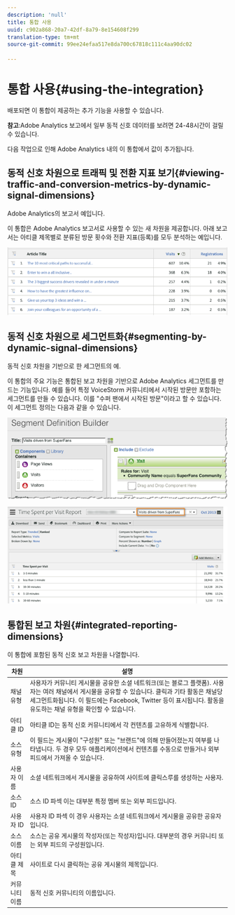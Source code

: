 ```yaml
---
description: 'null'
title: 통합 사용
uuid: c902a868-20a7-42df-8a79-8e154608f299
translation-type: tm+mt
source-git-commit: 99ee24efaa517e8da700c67818c111c4aa90dc02

---
```



# 통합 사용{#using-the-integration}

배포되면 이 통합이 제공하는 추가 기능을 사용할 수 있습니다.

**참고**:Adobe Analytics 보고에서 일부 동적 신호 데이터를 보려면 24-48시간이 걸릴 수 있습니다.

다음 작업으로 인해 Adobe Analytics 내의 이 통합에서 값이 추가됩니다.

## 동적 신호 차원으로 트래픽 및 전환 지표 보기{#viewing-traffic-and-conversion-metrics-by-dynamic-signal-dimensions}

Adobe Analytics의 보고서 예입니다.

이 통합은 Adobe Analytics 보고서로 사용할 수 있는 새 차원을 제공합니다. 아래 보고서는 아티클 제목별로 분류된 방문 횟수와 전환 지표(등록)를 모두 분석하는 예입니다.

![](assets/examplereport.png)

## 동적 신호 차원으로 세그먼트화{#segmenting-by-dynamic-signal-dimensions}

동적 신호 차원을 기반으로 한 세그먼트의 예.

이 통합의 주요 기능은 통합된 보고 차원을 기반으로 Adobe Analytics 세그먼트를 만드는 기능입니다. 예를 들어 특정 VoiceStorm 커뮤니티에서 시작된 방문만 포함하는 세그먼트를 만들 수 있습니다. 이를 "수퍼 팬에서 시작된 방문"이라고 할 수 있습니다. 이 세그먼트 정의는 다음과 같을 수 있습니다.

![](assets/segment1.png)

![](assets/segment2.png)

## 통합된 보고 차원{#integrated-reporting-dimensions}

이 통합에 포함된 동적 신호 보고 차원을 나열합니다.

| 차원 | 설명 |
|---|---|
| 채널 유형 | 사용자가 커뮤니티 게시물을 공유한 소셜 네트워크(또는 블로그 플랫폼). 사용자는 여러 채널에서 게시물을 공유할 수 있습니다. 클릭과 기타 활동은 채널당 세그먼트화됩니다. 이 필드에는 Facebook, Twitter 등이 표시됩니다. 활동을 유도하는 채널 유형을 확인할 수 있습니다. |
| 아티클 ID | 아티클 ID는 동적 신호 커뮤니티에서 각 컨텐츠를 고유하게 식별합니다. |
| 소스 유형 | 이 필드는 게시물이 "구성원" 또는 "브랜드"에 의해 만들어졌는지 여부를 나타냅니다. 두 경우 모두 애플리케이션에서 컨텐츠를 수동으로 만들거나 외부 피드에서 가져올 수 있습니다. |
| 사용자 이름 | 소셜 네트워크에서 게시물을 공유하여 사이트에 클릭스루를 생성하는 사용자. |
| 소스 ID | 소스 ID 파섹 이는 대부분 특정 멤버 또는 외부 피드입니다. |
| 사용자 ID | 사용자 ID 파섹 이 경우 사용자는 소셜 네트워크에서 게시물을 공유한 공유자입니다. |
| 소스 이름 | 소스는 공유 게시물의 작성자(또는 작성자)입니다. 대부분의 경우 커뮤니티 또는 외부 피드의 구성원입니다. |
| 아티클 제목 | 사이트로 다시 클릭하는 공유 게시물의 제목입니다. |
| 커뮤니티 이름 | 동적 신호 커뮤니티의 이름입니다. |

